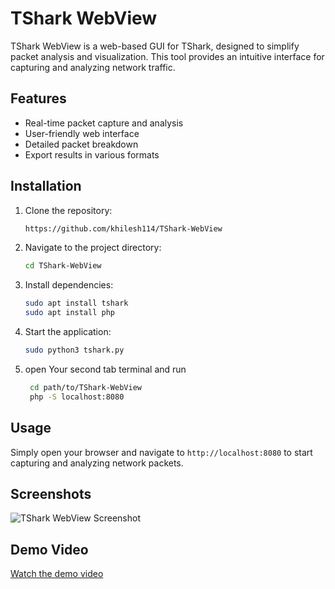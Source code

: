 # TShark WebView

TShark WebView is a web-based GUI for TShark, designed to simplify packet analysis and visualization. This tool provides an intuitive interface for capturing and analyzing network traffic.

## Features
- Real-time packet capture and analysis
- User-friendly web interface
- Detailed packet breakdown
- Export results in various formats

## Installation

1. Clone the repository:
    ```bash
   https://github.com/khilesh114/TShark-WebView
    ```
2. Navigate to the project directory:
    ```bash
    cd TShark-WebView
    ```
3. Install dependencies:
    ```bash
    sudo apt install tshark
    sudo apt install php
    ```
4. Start the application:
    ```bash
    sudo python3 tshark.py
    ```
5. open Your second tab terminal and run
   ```bash
    cd path/to/TShark-WebView
    php -S localhost:8080

    ```
   
## Usage

Simply open your browser and navigate to `http://localhost:8080` to start capturing and analyzing network packets.

## Screenshots

![TShark WebView Screenshot](screenshort.png)

## Demo Video

[Watch the demo video](https://www.youtube.com/watch?v=9vz88H8fuhE)

